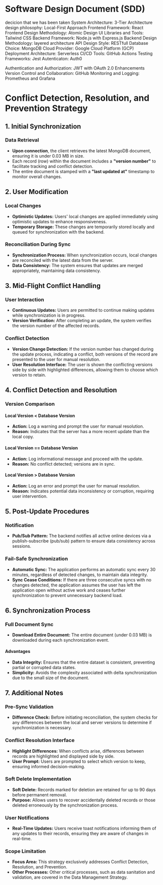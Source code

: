 # Software Design Document (SDD)


decicion that we has been taken
System Architecture:	3-Tier Architecture
 design philosophy: Local-First Approach
Frontend Framework:	React
Frontend Design Methodology:	Atomic Design
UI Libraries and Tools: Tailwind CSS
Backend Framework:	Node.js with Express.js
Backend Design Methodology: layered architecture
API Design Style: RESTfull
Database Choice:	MongoDB
Cloud Provider:	Google Cloud Platform (GCP)
Deployment Architecture:	Serverless
CI/CD Tools:	GitHub Actions
Testing Frameworks:	Jest
Autenticaton: Auth0

Authentication and Authorization:	JWT with OAuth 2.0 Enhancements
Version Control and Collaboration:	GitHub
Monitoring and Logging:	Prometheus and Grafana

# Conflict Detection, Resolution, and Prevention Strategy

## 1. Initial Synchronization

### Data Retrieval

- **Upon connection**, the client retrieves the latest MongoDB document, ensuring it is under 0.03 MB in size.
- Each record (row) within the document includes a **"version number"** to facilitate tracking and conflict detection.
- The entire document is stamped with a **"last updated at"** timestamp to monitor overall changes.

## 2. User Modification

### Local Changes

- **Optimistic Updates:** Users' local changes are applied immediately using optimistic updates to enhance responsiveness.
- **Temporary Storage:** These changes are temporarily stored locally and queued for synchronization with the backend.

### Reconciliation During Sync

- **Synchronization Process:** When synchronization occurs, local changes are reconciled with the latest data from the server.
- **Data Consistency:** The system ensures that updates are merged appropriately, maintaining data consistency.

## 3. Mid-Flight Conflict Handling

### User Interaction

- **Continuous Updates:** Users are permitted to continue making updates while synchronization is in progress.
- **Version Verification:** After completing an update, the system verifies the version number of the affected records.

### Conflict Detection

- **Version Change Detection:** If the version number has changed during the update process, indicating a conflict, both versions of the record are presented to the user for manual resolution.
- **User Resolution Interface:** The user is shown the conflicting versions side by side with highlighted differences, allowing them to choose which version to retain.

## 4. Conflict Detection and Resolution

### Version Comparison

#### Local Version < Database Version

- **Action:** Log a warning and prompt the user for manual resolution.
- **Reason:** Indicates that the server has a more recent update than the local copy.

#### Local Version == Database Version

- **Action:** Log informational message and proceed with the update.
- **Reason:** No conflict detected; versions are in sync.

#### Local Version > Database Version

- **Action:** Log an error and prompt the user for manual resolution.
- **Reason:** Indicates potential data inconsistency or corruption, requiring user intervention.

## 5. Post-Update Procedures

### Notification

- **Pub/Sub Pattern:** The backend notifies all active online devices via a publish-subscribe (pub/sub) pattern to ensure data consistency across sessions.

### Fail-Safe Synchronization

- **Automatic Sync:** The application performs an automatic sync every 30 minutes, regardless of detected changes, to maintain data integrity.
- **Sync Cease Conditions:** If there are three consecutive syncs with no changes detected, the application assumes the user has left the application open without active work and ceases further synchronization to prevent unnecessary backend load.

## 6. Synchronization Process

### Full Document Sync

- **Download Entire Document:** The entire document (under 0.03 MB) is downloaded during each synchronization event.

#### Advantages

- **Data Integrity:** Ensures that the entire dataset is consistent, preventing partial or corrupted data states.
- **Simplicity:** Avoids the complexity associated with delta synchronization due to the small size of the document.

## 7. Additional Notes

### Pre-Sync Validation

- **Difference Check:** Before initiating reconciliation, the system checks for any differences between the local and server versions to determine if synchronization is necessary.

### Conflict Resolution Interface

- **Highlight Differences:** When conflicts arise, differences between records are highlighted and displayed side by side.
- **User Prompt:** Users are prompted to select which version to keep, ensuring informed decision-making.

### Soft Delete Implementation

- **Soft Delete:** Records marked for deletion are retained for up to 90 days before permanent removal.
- **Purpose:** Allows users to recover accidentally deleted records or those deleted erroneously by the synchronization process.

### User Notifications

- **Real-Time Updates:** Users receive toast notifications informing them of any updates to their records, ensuring they are aware of changes in real-time.

### Scope Limitation

- **Focus Area:** This strategy exclusively addresses Conflict Detection, Resolution, and Prevention.
- **Other Processes:** Other critical processes, such as data sanitation and validation, are covered in the Data Management Strategy.
